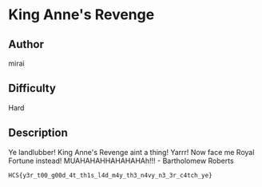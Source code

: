 # King Anne's Revenge

## Author

mirai

## Difficulty

Hard

## Description

Ye landlubber! King Anne's Revenge aint a thing! Yarrr! Now face me Royal Fortune instead! MUAHAHAHHAHAHAHAh!!!
\- Bartholomew Roberts

`HCS{y3r_t00_g00d_4t_th1s_l4d_m4y_th3_n4vy_n3_3r_c4tch_ye}`
